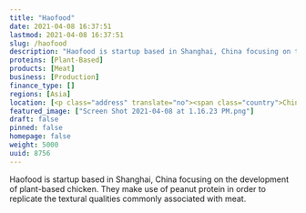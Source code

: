 ```yaml
---
title: "Haofood"
date: 2021-04-08 16:37:51
lastmod: 2021-04-08 16:37:51
slug: /haofood
description: "Haofood is startup based in Shanghai, China focusing on the development of plant-based chicken. They make use of peanut protein in order to replicate the textural qualities commonly associated with meat."
proteins: [Plant-Based]
products: [Meat]
business: [Production]
finance_type: []
regions: [Asia]
location: [<p class="address" translate="no"><span class="country">China</span></p>]
featured_image: ["Screen Shot 2021-04-08 at 1.16.23 PM.png"]
draft: false
pinned: false
homepage: false
weight: 5000
uuid: 8756
---
```

<p>Haofood is startup based in Shanghai, China focusing on the development of plant-based chicken. They make use of peanut protein in order to replicate the textural qualities commonly associated with meat.</p>
